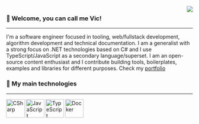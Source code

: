 
  <img src="https://github-readme-stats.vercel.app/api/top-langs/?username=EternalQuasar0206&langs_count=10&layout=compact&theme=dark" align="right">

  <h3>💜 Welcome, you can call me Vic!</h3>
  <hr>
  
  I'm a software engineer focused in tooling, web/fullstack development, algorithm development and technical documentation. I am a generalist with a strong focus on .NET technologies based on C# and I use TypeScript/JavaScript as a secondary language/superset. I am an open-source content enthusiast and I contribute building tools, boilerplates, examples and libraries for different purposes. Check my [portfolio](https://eternalquasar0206.github.io/MyPortfolio/)

  <h3>🧡 My main technologies</h3>
  <hr>
  <img align="left" alt="CSharp" src="https://www.genpac.com.br/images/c_sharp.svg" width="50">
  <img align="left" alt="JavaScript" src="https://cdn.icon-icons.com/icons2/2108/PNG/512/javascript_icon_130900.png" width="50">
  <img align="left" alt="TypeScript" src="https://upload.wikimedia.org/wikipedia/commons/thumb/4/4c/Typescript_logo_2020.svg/512px-Typescript_logo_2020.svg.png" width="50">
  <img align="left" alt="Docker" src="https://cdn-icons-png.flaticon.com/512/919/919853.png" width="50">

